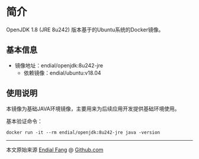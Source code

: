 # 简介

OpenJDK 1.8 (JRE 8u242) 版本基于的Ubuntu系统的Docker镜像。



## 基本信息

* 镜像地址：endial/openjdk:8u242-jre
  * 依赖镜像：endial/ubuntu:v18.04



## 使用说明

本镜像为基础JAVA环境镜像，主要用来为后续应用开发提供基础环境使用。

基本验证命令：

```shell
docker run -it --rm endial/openjdk:8u242-jre java -version
```





----

本文原始来源 [Endial Fang](https://github.com/endial) @ [Github.com](https://github.com)

